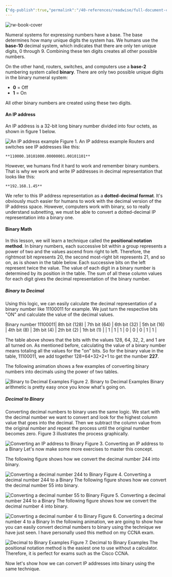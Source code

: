 ```yaml
---
{"dg-publish":true,"permalink":"/40-references/readwise/full-document-contents/converting-ip-addresses-into-binary/","tags":["rw/articles"]}
---
```


![rw-book-cover](https://cdn.networkacademy.io/sites/default/files/2022-04/converting-ip-addresses-to-binary.png)

Numeral systems for expressing numbers have a base. The base determines how many unique digits the system has. We humans use the **base-10** decimal system, which indicates that there are only ten unique digits, 0 through 9. Combining these ten digits creates all other possible numbers.

On the other hand, routers, switches, and computers use a **base-2** numbering system called **binary**. There are only two possible unique digits in the binary numeral system:

* **0** = Off
* **1** = On

All other binary numbers are created using these two digits.

#### An IP address

An IP address is a 32-bit long binary number divided into four octets, as shown in figure 1 below.

![An IP address example](https://cdn.networkacademy.io/sites/default/files/2022-04/an-ip-address.svg) Figure 1. An IP address example
Routers and switches see IP addresses like this:

```
**110000.10101000.00000001.00101101**
```

However, we humans find it hard to work and remember binary numbers. That is why we work and write IP addresses in decimal representation that looks like this:

```
**192.168.1.45**
```

We refer to this IP address representation as a **dotted-decimal format**. It's obviously much easier for humans to work with the decimal version of the IP address space. However, computers work with binary, so to really understand subnetting, we must be able to convert a dotted-decimal IP representation into a binary one.

#### Binary Math

In this lesson, we will learn a technique called the **positional notation method**. In binary numbers, each successive bit within a group represents a power of two and the values ascend from right to left. Therefore, the rightmost bit represents 20, the second most-right bit represents 21, and so on, as is shown in the table below. Each successive bits on the left represent twice the value. The value of each digit in a binary number is determined by its position in the table. The sum of all these column values for each digit gives the decimal representation of the binary number.

##### Binary to Decimal

Using this logic, we can easily calculate the decimal representation of a binary number like 11100011 for example. We just turn the respective bits "ON" and calculate the value of the decimal values.

Binary number 11100011| 8th bit (128) | 7th bit (64) | 6th bit (32) | 5th bit (16) | 4th bit (8) | 3th bit (4) | 2th bit (2) | 1th bit (1) |
| 1 | 1 | 1 | 0 | 0 | 0 | 1 | 1 |

The table above shows that the bits with the values 128, 64, 32, 2, and 1 are all turned on. As mentioned before, calculating the value of a binary number means totaling all the values for the "on" bits. So for the binary value in the table, 11100011, we add together 128+64+32+2+1 to get the number **227**.

The following animation shows a few examples of converting binary numbers into decimals using the power of two tables.

![Binary to Decimal Examples](https://cdn.networkacademy.io/sites/default/files/2022-04/binary-to-decimal-examples.gif) Figure 2. Binary to Decimal Examples
Binary arithmetic is pretty easy once you know what's going on.

##### Decimal to Binary

Converting decimal numbers to binary uses the same logic. We start with the decimal number we want to convert and look for the highest column value that goes into the decimal. Then we subtract the column value from the original number and repeat the process until the original number becomes zero. Figure 3 illustrates the process graphically.

![Converting an IP address to Binary](https://cdn.networkacademy.io/sites/default/files/2022-04/decimal-to-binary-explanation.svg) Figure 3. Converting an IP address to a Binary
Let's now make some more exercises to master this concept.

The following figure shows how we convert the decimal number 244 into binary.

![Converting a decimal number 244 to Binary](https://cdn.networkacademy.io/sites/default/files/2022-04/decimal-to-binary-example244.svg) Figure 4. Converting a decimal number 244 to a Binary
The following figure shows how we convert the decimal number 55 into binary.

![Converting a decimal number 55 to Binary](https://cdn.networkacademy.io/sites/default/files/2022-04/decimal-to-binary-example55.svg) Figure 5. Converting a decimal number 244 to a Binary
The following figure shows how we convert the decimal number 4 into binary.

![Converting a decimal number 4 to Binary](https://cdn.networkacademy.io/sites/default/files/2022-04/decimal-to-binary-example4.svg) Figure 6. Converting a decimal number 4 to a Binary
In the following animation, we are going to show how you can easily convert decimal numbers to binary using the technique we have just seen. I have personally used this method on my CCNA exam.

![Decimal to Binary Examples](https://cdn.networkacademy.io/sites/default/files/2022-04/decimal-to-binary-example.gif) Figure 7. Decimal to Binary Examples
The positional notation method is the easiest one to use without a calculator. Therefore, it is perfect for exams such as the Cisco CCNA.

Now let's show how we can convert IP addresses into binary using the same technique.
